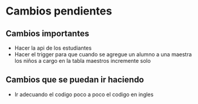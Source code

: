 # Cambios pendientes

## Cambios importantes

- Hacer la api de los estudiantes
- Hacer el trigger para que cuando se agregue un alumno a una maestra los niños a cargo en la tabla maestros incremente solo


## Cambios que se puedan ir haciendo

- Ir adecuando el codigo poco a poco el codigo en ingles
